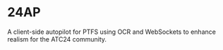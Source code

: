 # 24AP
A client-side autopilot for PTFS using OCR and WebSockets to enhance realism for the ATC24 community.
